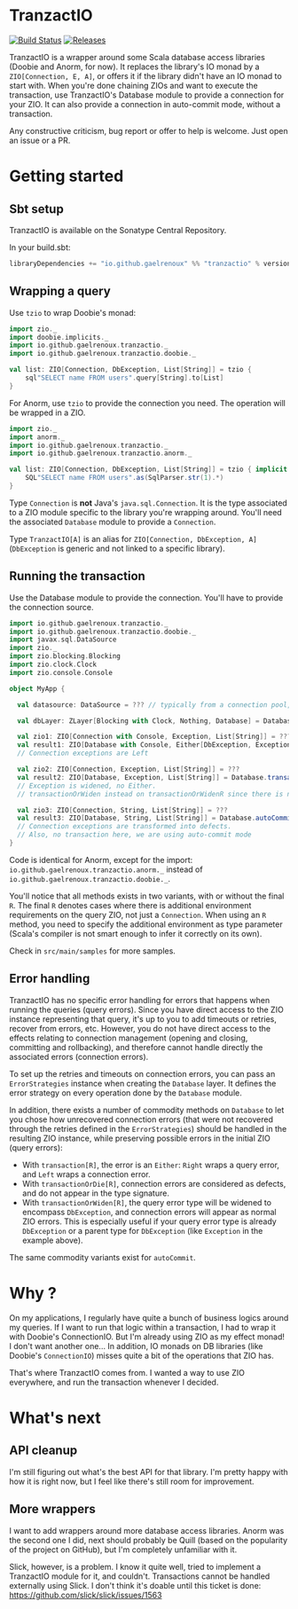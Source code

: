 [TravisCI-Link]: https://travis-ci.org/gaelrenoux/tranzactio
[TravisCI-Badge]: https://travis-ci.org/gaelrenoux/tranzactio.svg?branch=master
[SonatypeReleases-Link]: https://oss.sonatype.org/content/repositories/releases/io/github/gaelrenoux/tranzactio_2.13/
[SonatypeReleases-Badge]: https://img.shields.io/nexus/r/https/oss.sonatype.org/io.github.gaelrenoux/tranzactio_2.13.svg

# TranzactIO

[![Build Status][TravisCI-Badge]][TravisCI-Link]
[![Releases][SonatypeReleases-Badge]][SonatypeReleases-Link]


TranzactIO is a wrapper around some Scala database access libraries (Doobie and Anorm, for now). 
It replaces the library's IO monad by a `ZIO[Connection, E, A]`, or offers it if the library didn't have an IO monad to start with.
When you're done chaining ZIOs and want to execute the transaction, use TranzactIO's Database module to provide a connection for your ZIO.
It can also provide a connection in auto-commit mode, without a transaction.

Any constructive criticism, bug report or offer to help is welcome. Just open an issue or a PR.



# Getting started

## Sbt setup

TranzactIO is available on the Sonatype Central Repository.

In your build.sbt:
```sbt
libraryDependencies += "io.github.gaelrenoux" %% "tranzactio" % version
```


## Wrapping a query

Use `tzio` to wrap Doobie's monad:

```scala
import zio._
import doobie.implicits._
import io.github.gaelrenoux.tranzactio._
import io.github.gaelrenoux.tranzactio.doobie._

val list: ZIO[Connection, DbException, List[String]] = tzio {
    sql"SELECT name FROM users".query[String].to[List]
}
```

For Anorm, use `tzio` to provide the connection you need. The operation will be wrapped in a ZIO.
```scala
import zio._
import anorm._
import io.github.gaelrenoux.tranzactio._
import io.github.gaelrenoux.tranzactio.anorm._

val list: ZIO[Connection, DbException, List[String]] = tzio { implicit c =>
    SQL"SELECT name FROM users".as(SqlParser.str(1).*)
}
```

Type `Connection` is **not** Java's `java.sql.Connection`. It is the type associated to a ZIO module specific to the library you're wrapping around. You'll need the associated `Database` module to provide a `Connection`.

Type `TranzactIO[A]` is an alias for `ZIO[Connection, DbException, A]` (`DbException` is generic and not linked to a specific library).


## Running the transaction

Use the Database module to provide the connection. You'll have to provide the connection source.

```scala
import io.github.gaelrenoux.tranzactio._
import io.github.gaelrenoux.tranzactio.doobie._
import javax.sql.DataSource
import zio._
import zio.blocking.Blocking
import zio.clock.Clock
import zio.console.Console

object MyApp {

  val datasource: DataSource = ??? // typically from a connection pool, like HikariCP

  val dbLayer: ZLayer[Blocking with Clock, Nothing, Database] = Database.fromDatasource(datasource)

  val zio1: ZIO[Connection with Console, Exception, List[String]] = ???
  val result1: ZIO[Database with Console, Either[DbException, Exception], List[String]] = Database.transactionR[Console](zio1)
  // Connection exceptions are Left

  val zio2: ZIO[Connection, Exception, List[String]] = ???
  val result2: ZIO[Database, Exception, List[String]] = Database.transactionOrWiden(zio2)
  // Exception is widened, no Either.
  // transactionOrWiden instead on transactionOrWidenR since there is no additional environment (apart from the Connection)

  val zio3: ZIO[Connection, String, List[String]] = ???
  val result3: ZIO[Database, String, List[String]] = Database.autoCommitOrDie(zio3)
  // Connection exceptions are transformed into defects.
  // Also, no transaction here, we are using auto-commit mode
}
```

Code is identical for Anorm, except for the import: `io.github.gaelrenoux.tranzactio.anorm._` instead of `io.github.gaelrenoux.tranzactio.doobie._`.

You'll notice that all methods exists in two variants, with or without the final `R`.
The final `R` denotes cases where there is additional environment requirements on the query ZIO, not just a `Connection`.
When using an `R` method, you need to specify the additional environment as type parameter (Scala's compiler is not smart enough to infer it correctly on its own).

Check in `src/main/samples` for more samples.


## Error handling

TranzactIO has no specific error handling for errors that happens when running the queries (query errors).
Since you have direct access to the ZIO instance representing that query, it's up to you to add timeouts or retries, recover from errors, etc.
However, you do not have direct access to the effects relating to connection management (opening and closing, committing and rollbacking), and therefore cannot handle directly the associated errors (connection errors).

To set up the retries and timeouts on connection errors, you can pass an `ErrorStrategies` instance when creating the `Database` layer.
It defines the error strategy on every operation done by the `Database` module.

In addition, there exists a number of commodity methods on `Database` to let you chose how unrecovered connection errors
(that were not recovered through the retries defined in the `ErrorStrategies`) should be handled in the resulting ZIO instance,
while preserving possible errors in the initial ZIO (query errors):
- With `transaction[R]`, the error is an `Either`: `Right` wraps a query error, and `Left` wraps a connection error.
- With `transactionOrDie[R]`, connection errors are considered as defects, and do not appear in the type signature.
- With `transactionOrWiden[R]`, the query error type will be widened to encompass `DbException`,
and connection errors will appear as normal ZIO errors.
This is especially useful if your query error type is already `DbException` or a parent type for `DbException` (like `Exception` in the example above).

The same commodity variants exist for `autoCommit`.
 
 


# Why ?

On my applications, I regularly have quite a bunch of business logics around my queries.
If I want to run that logic within a transaction, I had to wrap it with Doobie's ConnectionIO.
But I'm already using ZIO as my effect monad! I don't want another one...
In addition, IO monads on DB libraries (like Doobie's `ConnectionIO`) misses quite a bit of the operations that ZIO has.

That's where TranzactIO comes from. I wanted a way to use ZIO everywhere, and run the transaction whenever I decided.



# What's next


## API cleanup

I'm still figuring out what's the best API for that library.
I'm pretty happy with how it is right now, but I feel like there's still room for improvement.


## More wrappers

I want to add wrappers around more database access libraries.
Anorm was the second one I did, next should probably be Quill (based on the popularity of the project on GitHub),
but I'm completely unfamiliar with it.

Slick, however, is a problem. I know it quite well, tried to implement a TranzactIO module for it, and couldn't.
Transactions cannot be handled externally using Slick.
I don't think it's doable until this ticket is done: https://github.com/slick/slick/issues/1563
